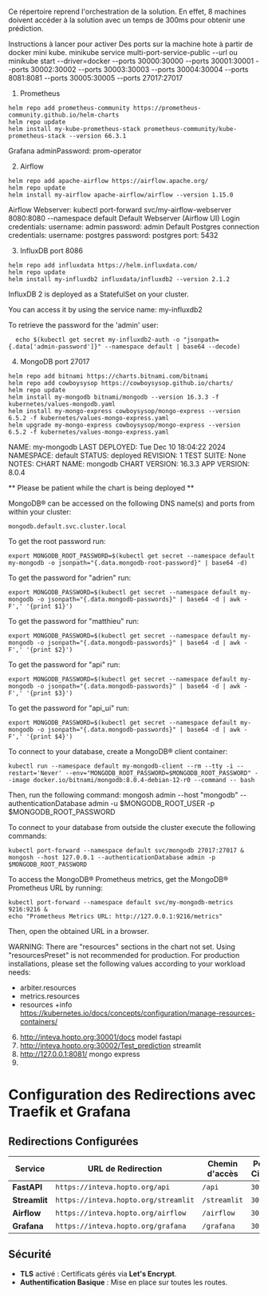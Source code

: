 Ce répertoire reprend l'orchestration de la solution. En effet, 8 machines doivent accéder à la solution avec un temps de 300ms pour obtenir une prédiction.

Instructions à lancer pour activer Des ports sur la machine hote à partir de docker mini kube.
minikube service multi-port-service-public --url
ou
minikube start --driver=docker --ports 30000:30000 --ports 30001:30001 --ports 30002:30002 --ports 30003:30003 --ports 30004:30004 --ports 8081:8081 --ports 30005:30005 --ports 27017:27017

1. Prometheus
```shell
helm repo add prometheus-community https://prometheus-community.github.io/helm-charts
helm repo update
helm install my-kube-prometheus-stack prometheus-community/kube-prometheus-stack --version 66.3.1
```
Grafana  adminPassword: prom-operator

2. Airflow
```shell
helm repo add apache-airflow https://airflow.apache.org/
helm repo update
helm install my-airflow apache-airflow/airflow --version 1.15.0
```
Airflow Webserver:     kubectl port-forward svc/my-airflow-webserver 8080:8080 --namespace default
Default Webserver (Airflow UI) Login credentials:
    username: admin
    password: admin
Default Postgres connection credentials:
    username: postgres
    password: postgres
    port: 5432

3. InfluxDB port 8086
```shell
helm repo add influxdata https://helm.influxdata.com/
helm repo update
helm install my-influxdb2 influxdata/influxdb2 --version 2.1.2
```
InfluxDB 2 is deployed as a StatefulSet on your cluster.

You can access it by using the service name: my-influxdb2

To retrieve the password for the 'admin' user:
```shell
  echo $(kubectl get secret my-influxdb2-auth -o "jsonpath={.data['admin-password']}" --namespace default | base64 --decode)
```
4. MongoDB port 27017
```shell
helm repo add bitnami https://charts.bitnami.com/bitnami
helm repo add cowboysysop https://cowboysysop.github.io/charts/
helm repo update
helm install my-mongodb bitnami/mongodb --version 16.3.3 -f kubernetes/values-mongodb.yaml
helm install my-mongo-express cowboysysop/mongo-express --version 6.5.2 -f kubernetes/values-mongo-express.yaml
helm upgrade my-mongo-express cowboysysop/mongo-express --version 6.5.2 -f kubernetes/values-mongo-express.yaml
```
NAME: my-mongodb
LAST DEPLOYED: Tue Dec 10 18:04:22 2024
NAMESPACE: default
STATUS: deployed
REVISION: 1
TEST SUITE: None
NOTES:
CHART NAME: mongodb
CHART VERSION: 16.3.3
APP VERSION: 8.0.4

** Please be patient while the chart is being deployed **

MongoDB&reg; can be accessed on the following DNS name(s) and ports from within your cluster:

    mongodb.default.svc.cluster.local

To get the root password run:

    export MONGODB_ROOT_PASSWORD=$(kubectl get secret --namespace default my-mongodb -o jsonpath="{.data.mongodb-root-password}" | base64 -d)

To get the password for "adrien" run:

    export MONGODB_PASSWORD=$(kubectl get secret --namespace default my-mongodb -o jsonpath="{.data.mongodb-passwords}" | base64 -d | awk -F',' '{print $1}') 

To get the password for "matthieu" run:

    export MONGODB_PASSWORD=$(kubectl get secret --namespace default my-mongodb -o jsonpath="{.data.mongodb-passwords}" | base64 -d | awk -F',' '{print $2}') 

To get the password for "api" run:

    export MONGODB_PASSWORD=$(kubectl get secret --namespace default my-mongodb -o jsonpath="{.data.mongodb-passwords}" | base64 -d | awk -F',' '{print $3}') 

To get the password for "api_ui" run:

    export MONGODB_PASSWORD=$(kubectl get secret --namespace default my-mongodb -o jsonpath="{.data.mongodb-passwords}" | base64 -d | awk -F',' '{print $4}') 

To connect to your database, create a MongoDB&reg; client container:

    kubectl run --namespace default my-mongodb-client --rm --tty -i --restart='Never' --env="MONGODB_ROOT_PASSWORD=$MONGODB_ROOT_PASSWORD" --image docker.io/bitnami/mongodb:8.0.4-debian-12-r0 --command -- bash

Then, run the following command:
    mongosh admin --host "mongodb" --authenticationDatabase admin -u $MONGODB_ROOT_USER -p $MONGODB_ROOT_PASSWORD

To connect to your database from outside the cluster execute the following commands:

    kubectl port-forward --namespace default svc/mongodb 27017:27017 &
    mongosh --host 127.0.0.1 --authenticationDatabase admin -p $MONGODB_ROOT_PASSWORD

To access the MongoDB&reg; Prometheus metrics, get the MongoDB&reg; Prometheus URL by running:

    kubectl port-forward --namespace default svc/my-mongodb-metrics 9216:9216 &
    echo "Prometheus Metrics URL: http://127.0.0.1:9216/metrics"

Then, open the obtained URL in a browser.

WARNING: There are "resources" sections in the chart not set. Using "resourcesPreset" is not recommended for production. For production installations, please set the following values according to your workload needs:
  - arbiter.resources
  - metrics.resources
  - resources
+info https://kubernetes.io/docs/concepts/configuration/manage-resources-containers/

6. http://inteva.hopto.org:30001/docs               model fastapi
7. http://inteva.hopto.org:30002/Test_prediction    streamlit
8. http://127.0.0.1:8081/                           mongo express
9. 
# Configuration des Redirections avec Traefik et Grafana

## **Redirections Configurées**

| Service      | URL de Redirection                  | Chemin d'accès | Port Cible |
|--------------|-------------------------------------|----------------|------------|
| **FastAPI**  | `https://inteva.hopto.org/api`      | `/api`         | `30001`    |
| **Streamlit**| `https://inteva.hopto.org/streamlit`| `/streamlit`   | `30002`    |
| **Airflow**  | `https://inteva.hopto.org/airflow`  | `/airflow`     | `30003`    |
| **Grafana**  | `https://inteva.hopto.org/grafana`  | `/grafana`     | `30004`    |

## **Sécurité**
- **TLS** activé : Certificats gérés via **Let's Encrypt**.
- **Authentification Basique** : Mise en place sur toutes les routes.